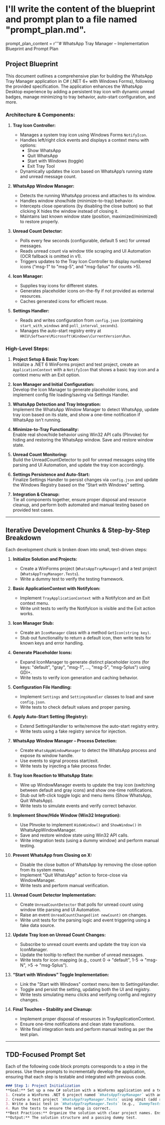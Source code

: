 # I'll write the content of the blueprint and prompt plan to a file named "prompt_plan.md".
prompt_plan_content = r'''# WhatsApp Tray Manager – Implementation Blueprint and Prompt Plan

## Project Blueprint

This document outlines a comprehensive plan for building the WhatsApp Tray Manager application in C# (.NET 6+ with Windows Forms), following the provided specification. The application enhances the WhatsApp Desktop experience by adding a persistent tray icon with dynamic unread badges, manage minimizing to tray behavior, auto-start configuration, and more.

### Architecture & Components:
1. **Tray Icon Controller:** 
   - Manages a system tray icon using Windows Forms `NotifyIcon`.
   - Handles left/right click events and displays a context menu with options:
     - Show WhatsApp
     - Quit WhatsApp
     - Start with Windows (toggle)
     - Exit Tray Tool
   - Dynamically updates the icon based on WhatsApp’s running state and unread message count.

2. **WhatsApp Window Manager:**
   - Detects the running WhatsApp process and attaches to its window.
   - Handles window show/hide (minimize-to-tray) behavior.
   - Intercepts close operations (by disabling the close button) so that clicking X hides the window instead of closing it.
   - Maintains last known window state (position, maximized/minimized) to restore properly.

3. **Unread Count Detector:**
   - Polls every few seconds (configurable, default 5 sec) for unread messages.
   - Reads unread count via window title scraping and UI Automation (OCR fallback is omitted in v1).
   - Triggers updates to the Tray Icon Controller to display numbered icons ("msg-1" to "msg-5", and "msg-5plus" for counts >5).

4. **Icon Manager:**
   - Supplies tray icons for different states.
   - Generates placeholder icons on-the-fly if not provided as external resources.
   - Caches generated icons for efficient reuse.

5. **Settings Handler:**
   - Reads and writes configuration from `config.json` (containing `start_with_windows` and `poll_interval_seconds`).
   - Manages the auto-start registry entry at `HKCU\Software\Microsoft\Windows\CurrentVersion\Run`.

### High-Level Steps:
1. **Project Setup & Basic Tray Icon:**  
   Initialize a .NET 6 WinForms project and test project, create an `ApplicationContext` with a `NotifyIcon` that shows a basic tray icon and a context menu with an Exit option.

2. **Icon Manager and Initial Configuration:**  
   Develop the Icon Manager to generate placeholder icons, and implement config file loading/saving via Settings Handler.  
   
3. **WhatsApp Detection and Tray Integration:**  
   Implement the WhatsApp Window Manager to detect WhatsApp, update tray icon based on its state, and show a one-time notification if WhatsApp isn’t running.

4. **Minimize-to-Tray Functionality:**  
   Enable real show/hide behavior using Win32 API calls (PInvoke) for hiding and restoring the WhatsApp window. Save and restore window state.

5. **Unread Count Monitoring:**  
   Build the UnreadCountDetector to poll for unread messages using title parsing and UI Automation, and update the tray icon accordingly.

6. **Settings Persistence and Auto-Start:**  
   Finalize Settings Handler to persist changes via `config.json` and update the Windows Registry based on the “Start with Windows” setting.

7. **Integration & Cleanup:**  
   Tie all components together, ensure proper disposal and resource cleanup, and perform both automated and manual testing based on provided test cases.

---

## Iterative Development Chunks & Step-by-Step Breakdown

Each development chunk is broken down into small, test-driven steps:

1. **Initialize Solution and Projects:**
   - Create a WinForms project (`WhatsAppTrayManager`) and a test project (`WhatsAppTrayManager.Tests`).
   - Write a dummy test to verify the testing framework.

2. **Basic ApplicationContext with NotifyIcon:**
   - Implement `TrayApplicationContext` with a NotifyIcon and an Exit context menu.
   - Write unit tests to verify the NotifyIcon is visible and the Exit action works.

3. **Icon Manager Stub:**
   - Create an `IconManager` class with a method `GetIcon(string key)`.
   - Stub out functionality to return a default icon, then write tests for known keys and error handling.

4. **Generate Placeholder Icons:**
   - Expand IconManager to generate distinct placeholder icons (for keys: "default", "gray", "msg-1", ..., "msg-5", "msg-5plus") using GDI+.
   - Write tests to verify icon generation and caching behavior.

5. **Configuration File Handling:**
   - Implement `Settings` and `SettingsHandler` classes to load and save `config.json`.
   - Write tests to check default values and proper parsing.

6. **Apply Auto-Start Setting (Registry):**
   - Extend SettingsHandler to write/remove the auto-start registry entry.
   - Write tests using a fake registry service for injection.

7. **WhatsApp Window Manager – Process Detection:**
   - Create `WhatsAppWindowManager` to detect the WhatsApp process and expose its window handle.
   - Use events to signal process start/exit.
   - Write tests by injecting a fake process finder.

8. **Tray Icon Reaction to WhatsApp State:**
   - Wire up WindowManager events to update the tray icon (switching between default and gray icons) and show one-time notifications.
   - Stub out left-click toggle logic and menu items (Show WhatsApp, Quit WhatsApp).
   - Write tests to simulate events and verify correct behavior.

9. **Implement Show/Hide Window (Win32 Integration):**
   - Use PInvoke to implement `HideWindow()` and `ShowWindow()` in WhatsAppWindowManager.
   - Save and restore window state using Win32 API calls.
   - Write integration tests (using a dummy window) and perform manual testing.

10. **Prevent WhatsApp from Closing on X:**
    - Disable the close button of WhatsApp by removing the close option from its system menu.
    - Implement "Quit WhatsApp" action to force-close via WindowManager.
    - Write tests and perform manual verification.

11. **Unread Count Detector Implementation:**
    - Create `UnreadCountDetector` that polls for unread count using window title parsing and UI Automation.
    - Raise an event `UnreadCountChanged(int newCount)` on changes.
    - Write unit tests for the parsing logic and event triggering using a fake data source.

12. **Update Tray Icon on Unread Count Changes:**
    - Subscribe to unread count events and update the tray icon via IconManager.
    - Update the tooltip to reflect the number of unread messages.
    - Write tests for icon mapping (e.g., count 0 -> "default", 1-5 -> "msg-N", >5 -> "msg-5plus").

13. **“Start with Windows” Toggle Implementation:**
    - Link the "Start with Windows" context menu item to SettingsHandler.
    - Toggle and persist the setting, updating both the UI and registry.
    - Write tests simulating menu clicks and verifying config and registry changes.

14. **Final Touches – Stability and Cleanup:**
    - Implement proper disposal of resources in TrayApplicationContext.
    - Ensure one-time notifications and clean state transitions.
    - Write final integration tests and perform manual testing as per the test plan.

---

## TDD-Focused Prompt Set

Each of the following code block prompts corresponds to a step in the process. Use these prompts to incrementally develop the application, ensuring that each step is testable and integrated with previous code.

```markdown
### Step 1: Project Initialization
**Goal:** Set up a new C# solution with a WinForms application and a test project.
1. Create a WinForms .NET 6 project named `WhatsAppTrayManager` with an empty `Program.cs` that will serve as the startup (ensure it calls `Application.Run` on an ApplicationContext or Form, to be implemented later).
2. Create a test project `WhatsAppTrayManager.Tests` using xUnit (add reference to the WinForms project if needed).
3. Write a basic test in `WhatsAppTrayManager.Tests` (e.g., `DummyTests.cs`) to assert that the test framework runs (e.g., `Assert.True(true)`).
4. Run the tests to ensure the setup is correct.
**Best Practices:** Organize the solution with clear project names. Ensure the test project can reference the main project for upcoming tests. No application logic yet.
**Output:** The solution structure and a passing dummy test.
